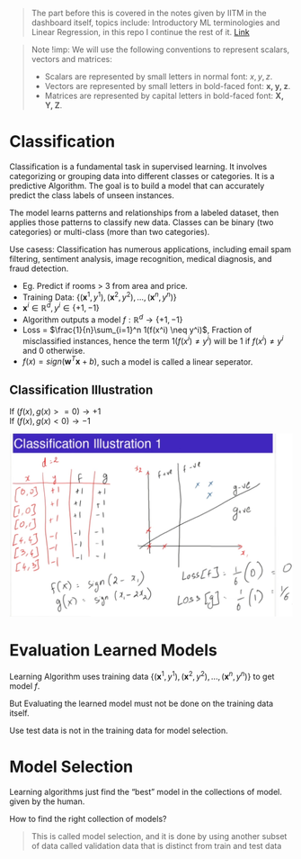 > The part before this is covered in the notes given by IITM in the dashboard itself, topics include: Introductory ML terminologies and Linear Regression, in this repo I continue the rest of it. [Link](https://bsc-iitm.github.io/karthikt/notes/linear_algebra/)

> Note !imp: We will use the following conventions to represent scalars, vectors and matrices:
> - Scalars are represented by small letters in normal font:
$x, y, z$.
> - Vectors are represented by small letters in bold-faced font:
$\textbf{x, y, z}$.
> - Matrices are represented by capital letters in bold-faced font:
$\textbf{X, Y, Z}$.

# Classification

Classification is a fundamental task in supervised learning.
It involves categorizing or grouping data into different classes or categories. It is a predictive Algorithm. The goal is to build a model that can accurately predict the class labels of unseen instances.    

The model learns patterns and relationships from a labeled dataset, then applies those patterns to classify new data. Classes can be binary (two categories) or multi-class (more than two categories).  

Use casess: Classification has numerous applications, including email spam filtering, sentiment analysis, image recognition, medical diagnosis, and fraud detection.

- Eg. Predict if rooms > 3 from area and price.  
- Training Data: $\{(\textbf{x}^1, y^1), (\textbf{x}^2, y^2), ... ,(\textbf{x}^n, y^n)\}$  
- $\textbf{x}^i \in \mathbb{R}^d, y^i \in \{+1, -1\}$  
- Algorithm outputs a model $f: \mathbb{R}^d \rightarrow \{+1, -1\}$  
- Loss = $\frac{1}{n}\sum_{i=1}^n 1(f(x^i) \neq y^i)$, Fraction of misclassified instances, hence the term $1(f(x^i) \neq y^i)$ will be $1$ if $f(x^i) \neq y^i$ and $0$ otherwise.  
- $f(x) = sign(\textbf{w}^T\textbf{x} + b)$, such a model is called a linear seperator.

## Classification Illustration  
If $(f(x), g(x) >= 0) \rightarrow +1$  
If $(f(x), g(x) < 0) \rightarrow -1$  

![Alt text](./images/classification_1.png)  

# Evaluation Learned Models  
Learning Algorithm uses training data $\{(\textbf{x}^1, y^1), (\textbf{x}^2, y^2), ... ,(\textbf{x}^n, y^n)\}$ to get model $f$.   

But Evaluating the learned model must not be done on the training data itself.  

Use test data is not in the training data for model selection.  


# Model Selection  
Learning algorithms just find the “best” model in the collections of model. given by the human.   

How to find the right collection of models?  
> This is called model selection, and it is done by using another subset of data called validation data that is distinct from train and test data